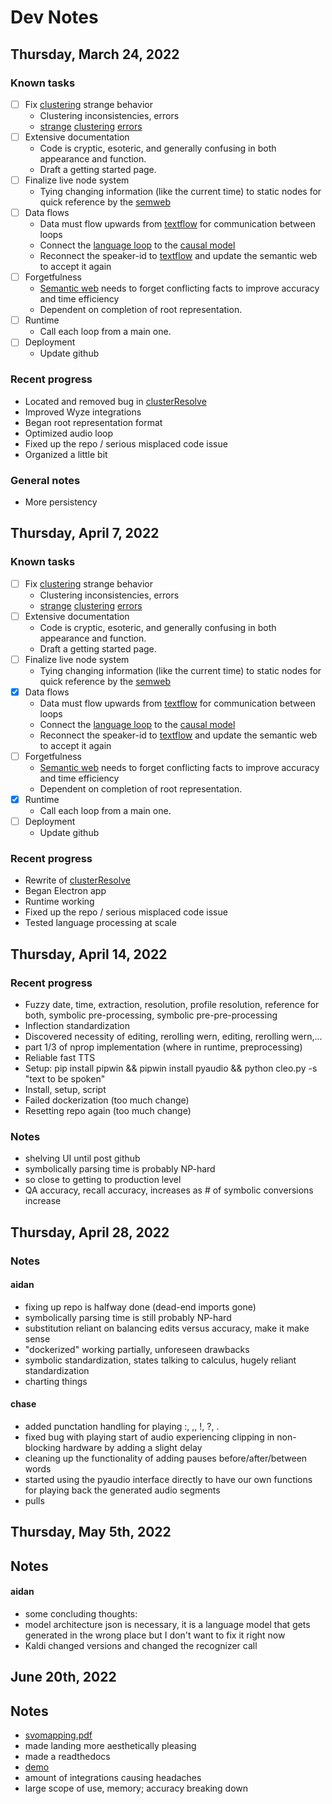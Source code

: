 
#  **Dev Notes**
## Thursday, March 24, 2022

### Known tasks
- [ ] Fix [clustering](clusterResolve.py) strange behavior
     - Clustering inconsistencies, errors
     - [strange](other_resources/terrible.png) [clustering](other_resources/slightlybetter.png) [errors](other_resources/speechcluster.png)
- [ ] Extensive documentation
     - Code is cryptic, esoteric, and generally confusing in both appearance and function.
     - Draft a getting started page.
- [ ] Finalize live node system
     - Tying changing information (like the current time) to static nodes for quick reference by the [semweb](semweblib.py)
- [ ] Data flows
     - Data must flow upwards from [textflow](textflow.py) for communication between loops
     - Connect the [language loop](languageloop.py) to the [causal model](causal_model.py)
     - Reconnect the speaker-id to [textflow](textflow.py) and update the semantic web to accept it again
- [ ] Forgetfulness
     - [Semantic web](semweblib.py) needs to forget conflicting facts to improve accuracy and time efficiency
     - Dependent on completion of root representation.
- [ ] Runtime
     - Call each loop from a main one.
 - [ ] Deployment
      - Update github
### Recent progress
- Located and removed bug in [clusterResolve](clusterResolve.py)
- Improved Wyze integrations
- Began root representation format
- Optimized audio loop
- Fixed up the repo / serious misplaced code issue
- Organized a little bit
### General notes
- More persistency

## Thursday, April 7, 2022

### Known tasks
- [ ] Fix [clustering](clusterResolve.py) strange behavior
     - Clustering inconsistencies, errors
     - [strange](other_resources/terrible.png) [clustering](other_resources/slightlybetter.png) [errors](other_resources/speechcluster.png)
- [ ] Extensive documentation
     - Code is cryptic, esoteric, and generally confusing in both appearance and function.
     - Draft a getting started page.
- [ ] Finalize live node system
     - Tying changing information (like the current time) to static nodes for quick reference by the [semweb](semweblib.py)
- [x] Data flows
     - Data must flow upwards from [textflow](textflow.py) for communication between loops
     - Connect the [language loop](languageloop.py) to the [causal model](causal_model.py)
     - Reconnect the speaker-id to [textflow](textflow.py) and update the semantic web to accept it again
- [ ] Forgetfulness
     - [Semantic web](semweblib.py) needs to forget conflicting facts to improve accuracy and time efficiency
     - Dependent on completion of root representation.
- [x] Runtime
     - Call each loop from a main one.
 - [ ] Deployment
      - Update github
### Recent progress
- Rewrite of [clusterResolve](clusterResolve.py)
- Began Electron app
- Runtime working
- Fixed up the repo / serious misplaced code issue
- Tested language processing at scale

## Thursday, April 14, 2022
### Recent progress
- Fuzzy date, time, extraction, resolution, profile resolution, reference for both, symbolic pre-processing, symbolic pre-pre-processing
- Inflection standardization
- Discovered necessity of editing, rerolling wern, editing, rerolling wern,...
- part 1/3 of nprop implementation (where in runtime, preprocessing)
- Reliable fast TTS 
- Setup: pip install pipwin && pipwin install pyaudio && python cleo.py -s "text to be spoken"
- Install, setup, script
- Failed dockerization (too much change)
- Resetting repo again (too much change)
### Notes
- shelving UI until post github 
- symbolically parsing time is probably NP-hard
- so close to getting to production level
- QA accuracy, recall accuracy, increases as # of symbolic conversions increase

## Thursday, April 28, 2022
### Notes
#### aidan
- fixing up repo is halfway done (dead-end imports gone)
- symbolically parsing time is still probably NP-hard 
- substitution reliant on balancing edits versus accuracy, make it make sense
- "dockerized" working partially, unforeseen drawbacks
- symbolic standardization, states talking to calculus, hugely reliant standardization
- charting things
#### chase
- added punctation handling for playing :, ,, !, ?, .
- fixed bug with playing start of audio experiencing clipping in non-blocking hardware by adding a slight delay
- cleaning up the functionality of adding pauses before/after/between words
- started using the pyaudio interface directly to have our own functions for playing back the generated audio segments
- pulls

## Thursday, May 5th, 2022
## Notes
#### aidan
- some concluding thoughts:
- model architecture json is necessary, it is a language model that gets generated in the wrong place but I don't want to fix it right now
- Kaldi changed versions and changed the recognizer call 

## June 20th, 2022
## Notes
- [svomapping.pdf](svomapping.pdf)
- made landing more aesthetically pleasing
- made a readthedocs
- [demo](https://github.com/atomdog/oslo/blob/main/other_resources/demo.webm)
- amount of integrations causing headaches
- large scope of use, memory; accuracy breaking down
